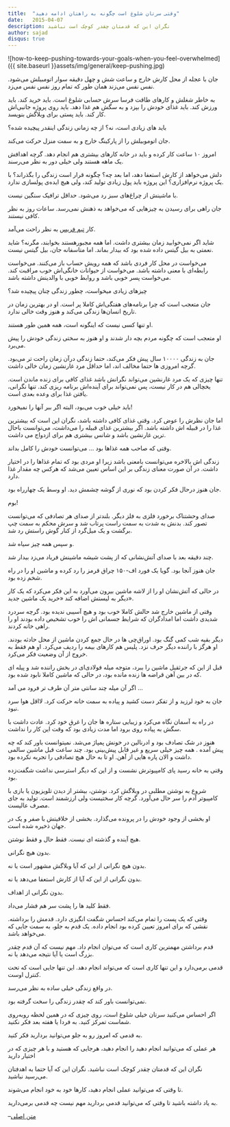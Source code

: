 ```yaml
---
title:  "وقتی سرتان شلوغ است چگونه به راهتان ادامه دهید"
date:   2015-04-07
description: نگران این که قدمتان چقدر کوچک است نباشید
author: sajad
disqus: true
---
```


![how-to-keep-pushing-towards-your-goals-when-you-feel-overwhelmed]({{ site.baseurl }}assets/img/general/keep-pushing.jpg)

جان با عجله از محل کارش خارج و ساعت شش و چهل دقیقه سوار اتومبیلش می‌شود. نفس نفس می‌زند همان طور که تمام روز نفس نفس می‌زد.

به خاطر شغلش و کارهای طاقت فرسا سرش حسابی شلوغ است. باید خرید کند. باید ورزش کند. باید غذای خودش را بپزد و به سگش هم غذا دهد. باید روی پروژه جانبی‌اش کار کند. باید پستی برای وبلاگش بنویسد.

باید های زیادی است، نه؟ از چه زمانی زندگی اینقدر پیچیده شده؟

جان اتوموبیلش را از پارکینگ خارج و به سمت منزل حرکت می‌کند.

امروز ۱۰ ساعت کار کرده و باید در خانه کارهای بیشتری هم انجام دهد. گرچه اهدافش یک ماهه هستند ولی خیلی دور به نظر می‌رسند.

دلش می‌خواهد از کارش استعفا دهد، اما بعد چه؟ چگونه قرار است زندگی را بگذراند؟ با یک پروژه نرم‌افزاری؟ این پروژه باید پول زیادی تولید کند، ولی هیچ ایده‌ی پولسازی ندارد.

با ماشینش از چراغ‌های سبز رد می‌شود. حداقل ترافیک سنگین نیست.

جان راهی برای رسیدن به چیزهایی که می‌خواهد به ذهنش نمی‌رسد. ساعات روز به نظر کافی نیستند.

کار [تیم فریس](http://en.wikipedia.org/wiki/Timothy_Ferriss)  به نظر راحت می‌آمد.

شاید اگر نمی‌خوابید زمان بیشتری داشت. اما همه مجبورهستند بخوابند، مگرنه؟ شاید نعمتی به بیل گیتس داده شده بود که بیدار بماند. اما متاسفانه جان، بیل گیتس نیست.

می‌خواست در محل کار فردی باشد که همه رویش حساب باز می‌کنند. می‌خواست رابطه‌ای با معنی داشته باشد. می‌خواست از حیوانات خانگی‌اش خوب مراقبت کند. می‌خواست پسر خوبی باشد و روابط خوبی با والدینش داشته باشد.

چیزهای زیادی میخواست، چطور زندگی چنان پیچیده شد؟

جان متعجب است که چرا برنامه‌های هفتگی‌اش کاملا پر است. او در بهترین زمان در تاریخ انسان‌ها زندگی می‌کند و هنوز وقت خالی ندارد.

او تنها کسی نیست که اینگونه است، همه همین طور هستند.

او متعجب است که چگونه مردم بچه دار شدند و او هنوز به سختی زندگی خودش را پیش می‌برد.

جان به زندگی ۱۰۰۰۰ سال پیش فکر می‌کند، حتما زندگی درآن زمان راحت تر می‌بود. گرچه امروزی ها حتما مخالف اند، اما حداقل مرد غارنشین زمان خالی داشت.

تنها چیزی که یک مرد غارنشین می‌تواند نگرانش باشد غذای کافی برای زنده ماندن است. یخچالی هم در کار نیست، پس نمی‌تواند برای آینده‌اش  برنامه ریزی کند. تنها نگرانی، یافتن غذا برای وعده بعدی است.

باید خیلی خوب می‌بود، البته اگر ببر آنها را نمیخورد!

اما جان نظرش را عوض کرد. وقتی غذای کافی داشته باشد، نگران این است که بیشترین غذا را در قبیله اش داشته باشد. اگر بیشترین غذای قبیله را می‌داشت، می‌توانست باحال ترین غارنشین باشد و شانس بیشتری هم برای ازدواج می داشت.

وقتی که صاحب همه غذاها بود … می‌توانست خودش را کامل بداند.

زندگی اش بالاخره می‌توانست بامعنی باشد زیرا او مردی بود که تمام غذاها را در اختیار داشت. در آن صورت معنای زندگی بر این اساس تعیین می‌شد که هرکس چه مقدار غذا دارد.

جان هنوز درحال فکر کردن بود که نوری از گوشه چشمش دید. او وسط یک چهارراه بود.

بوم!

صدای وحشتناک برخورد فلزی به فلز دیگر. بلندتر از صدای هر تصادفی که می‌توانست تصور کند. بدنش به شدت به سمت راست پرتاب شد و سرش محکم به سمت چپ برگشت و یک میل‌گرد از کنار گوش راستش رد شد.

و سپس همه چیز سیاه شد.



چند دقیقه بعد با صدای آتش‌نشانی که از پشت شیشه ماشینش فریاد می‌زد بیدار شد.

جان هنوز آنجا بود. گویا یک فورد اف-۱۵۰ چراق قرمز را رد کرده و ماشین او را در راه  شخم زده بود.

در حالی که آتش‌نشان او را از لاشه ماشین بیرون می‌آورد به این فکر می‌کرد که یک کار دیگر به لیستش اضافه کند «خرید یک ماشین جدید».

وقتی از ماشین خارج شد حالش کاملا خوب بود و هیچ آسیبی ندیده بود. گرچه سردرد شدیدی داشت اما امدادگران که شرایط جسمانی اش  را خوب تشخیص داده بودند او را راهی خانه کردند.

دیگر بقیه شب کمی گنگ بود. اوراق‌چی ها در حال جمع کردن ماشین از محل حادثه بودند. او هرگز با راننده دیگر حرف نزد. پلیس هم کارهای بیمه را ردیف  می‌کرد. او هم فقط به خروج از آن وضعیت فکر می‌کرد.

قبل از این که جرثقیل ماشین را ببرد، متوجه میله فولادی‌ای در بخش راننده شد و پیله ای که در بین آهن قراضه ها زنده مانده بود، در حالی که ماشین کاملا نابود شده بود.

اگر آن میله چند سانتی متر آن طرف تر فرود می آمد …

جان به خود لرزید و از تفکر دست کشید و پیاده به سمت خانه حرکت کرد. لااقل هوا سرد نبود.

در راه به آسمان نگاه می‌کرد و زیبایی ستاره ها جان را غرق خود کرد. عادت داشت با سگش به پیاده روی برود اما مدت زیادی بود که وقت این کار را نداشت.

هنوز در شک تصادف بود و ادرنالین در خونش پمپاژ می‌شد. نمیتوانست باور کند که چه پیش آمده . همه چیز خیلی سریع و غیر قابل پیش‌بینی بود. چند ساعت قبل ماشین سالمی داشت و الان پاره هایی از آهن. او تا به حال هیچ تصادفی را تجربه نکرده بود.

وقتی به خانه رسید پای کامپیوترش نشست و از این که دیگر استرسی نداشت  شگفت‌زده  بود.

شروع به نوشتن مطلبی در وبلاگش کرد. نوشتن، بیشتر از دیدن تلویزیون یا بازی با کامپیوتر آدم را سر حال می‌آورد. گرچه کار سختیست ولی ارزشمند است. تولید به جای مصرف  عالیست.

او بخشی از وجود خودش را در پرونده می‌گذارد. بخشی از خلاقیتش با صفر و یک در جهان ذخیره شده است.

هیچ آینده و گذشته ای نیست. فقط حال و فقط نوشتن.

بدون هیچ نگرانی.

بدون هیچ نگرانی از این که آیا وبلاگش مشهور است یا نه.

بدون نگرانی از این که آیا از کارش استعفا می‌دهد یا نه.

بدون نگرانی از اهداف.

فقط کلید ها را پشت سر هم فشار می‌داد.

وقتی که یک پست را تمام می‌کند احساس شگفت انگیزی دارد. قدمش را برداشته. نقشی که برای امروز تعیین کرده بود انجام داده. یک قدم به جلو، به سمت جایی که می‌خواهد باشد.

قدم برداشتن  مهمترین کاری است که می‌توان انجام داد. مهم نیست که آن قدم چقدر بزرگ است یا آیا نتیجه می‌دهد یا نه.

قدمی برمی‌دارد و این تنها کاری است که می‌تواند انجام دهد. این تنها جایی است که تحت کنترل اوست.

در واقع زندگی خیلی ساده به نظر می‌رسد.

نمی‌توانست باور کند که چقدر زندگی را سخت گرفته بود.



اگر احساس می‌کنید سرتان خیلی شلوغ است، روی چیزی که در همین لحظه روبه‌روی شماست تمرکز کنید. به فردا یا هفته بعد فکر نکنید.

به قدمی که امروز رو به جلو می‌توانید بردارید فکر کنید.

هر عملی که می‌توانید انجام دهید را انجام دهید، هرجایی که هستید و با هر چیزی که در اختیار دارید

نگران این که قدمتان چقدر کوچک است نباشید. نگران این که آیا حتما به اهدفتان می‌رسید نباشید.

تا وقتی که می‌توانید عملی انجام دهید، کارها خود به خود انجام می‌شوند.

به یاد داشته باشید تا وقتی که می‌توانید قدمی بردارید مهم نیست چه قدمی برمی‌دارید.

–[متن اصلی](http://thinkfaster.co/2015/02/how-to-keep-pushing-towards-your-goals-when-you-feel-overwhelmed) 

